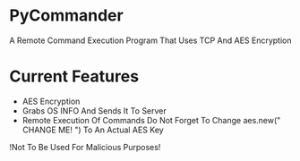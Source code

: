 # PyCommander
A Remote Command Execution Program That Uses TCP And AES Encryption
# Current Features
* AES Encryption
* Grabs OS INFO And Sends It To Server
* Remote Execution Of Commands
Do Not Forget To Change aes.new(" CHANGE ME! ") To An Actual AES Key




 !Not To Be Used For Malicious Purposes! 
